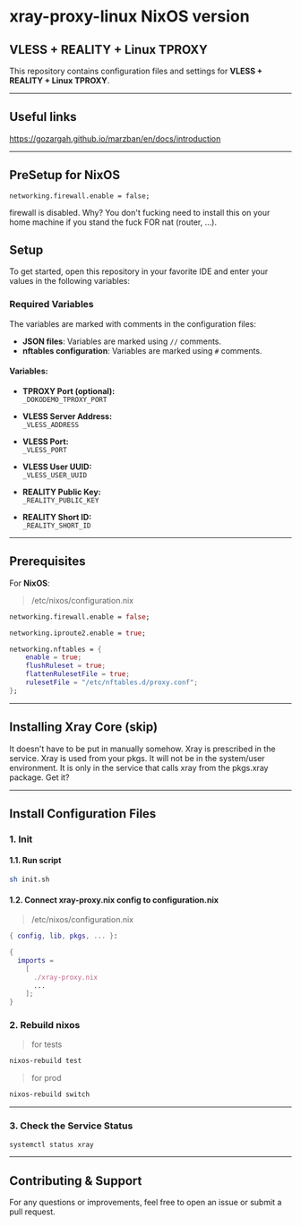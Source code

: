 
# xray-proxy-linux NixOS version

## VLESS + REALITY + Linux TPROXY

This repository contains configuration files and settings for **VLESS + REALITY + Linux TPROXY**.

---

## Useful links

https://gozargah.github.io/marzban/en/docs/introduction

---

## PreSetup for NixOS
```
networking.firewall.enable = false;
```

firewall is disabled. Why?
You don't fucking need to install this on your home machine if you stand the fuck FOR nat (router, ...).


## Setup

To get started, open this repository in your favorite IDE and enter your values in the following variables:

### Required Variables

The variables are marked with comments in the configuration files:

- **JSON files**: Variables are marked using `//` comments.
- **nftables configuration**: Variables are marked using `#` comments.

#### Variables:

- **TPROXY Port (optional):**\
  `_DOKODEMO_TPROXY_PORT`

- **VLESS Server Address:**\
  `_VLESS_ADDRESS`

- **VLESS Port:**\
  `_VLESS_PORT`

- **VLESS User UUID:**\
  `_VLESS_USER_UUID`

- **REALITY Public Key:**\
  `_REALITY_PUBLIC_KEY`

- **REALITY Short ID:**\
  `_REALITY_SHORT_ID`

---

##  Prerequisites

For **NixOS**:

> /etc/nixos/configuration.nix

```nix
networking.firewall.enable = false;

networking.iproute2.enable = true;

networking.nftables = {
    enable = true;
    flushRuleset = true;
    flattenRulesetFile = true;
    rulesetFile = "/etc/nftables.d/proxy.conf";
};
```

---

## Installing Xray Core (skip)

It doesn't have to be put in manually somehow.
Xray is prescribed in the service. Xray is used from your pkgs. It will not be in the system/user environment. It is only in the service that calls xray from the pkgs.xray package.
Get it?

---

## Install Configuration Files

### 1. Init
#### 1.1. Run script

```bash
sh init.sh
```

#### 1.2. Connect xray-proxy.nix config to configuration.nix
> /etc/nixos/configuration.nix
```nix
{ config, lib, pkgs, ... }:

{
  imports =
    [
      ./xray-proxy.nix
	  ...
    ];
}
```

### 2. Rebuild nixos

> for tests

```bash
nixos-rebuild test
```

> for prod

```bash
nixos-rebuild switch
```

---

### 3. Check the Service Status

```bash
systemctl status xray
```

---

## Contributing & Support

For any questions or improvements, feel free to open an issue or submit a pull request.
